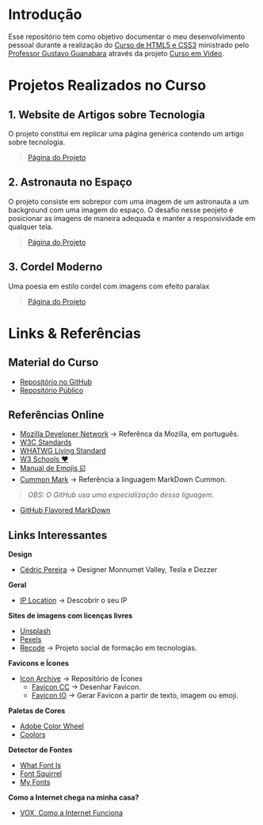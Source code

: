 
# Introdução
Esse repositório tem como objetivo documentar o meu desenvolvimento pessoal durante a realização do [Curso de HTML5 e CSS3](https://youtube.com/playlist?list=PLHz_AreHm4dkZ9-atkcmcBaMZdmLHft8n) ministrado pelo [Professor Gustavo Guanabara](https://about.me/guanabara) através da projeto [Curso em Vídeo](https://www.cursoemvideo.com/).

# Projetos Realizados no Curso
## 1. Website de Artigos sobre Tecnologia 
O projeto constitui em replicar uma página genérica contendo um artigo sobre tecnologia.

> [Página do Projeto](https://jeancarloalbuquerque.github.io/Curso-HTML5-e-CSS/html-css/desafios/modulo-02/d010/Site%20Android/)

## 2. Astronauta no Espaço
O projeto consiste em sobrepor com uma imagem de um astronauta a um background com uma imagem do espaço. O desafio nesse peojeto é posicionar as imagens de maneira adequada e manter a responsividade em qualquer tela.

> [Página do Projeto](https://jeancarloalbuquerque.github.io/Curso-HTML5-e-CSS/html-css/desafios/modulo-02/d011)

## 3. Cordel Moderno
Uma poesia em estilo cordel com imagens com efeito paralax

> [Página do Projeto](https://jeancarloalbuquerque.github.io/Curso-HTML5-e-CSS/html-css/desafios/modulo-02/d012)

# Links & Referências

## Material do Curso

* [Repositório no GitHub](https://github.com/gustavoguanabara/html-css)
* [Repositório Público](https://gustavoguanabara.github.io/)

## Referências Online

* [Mozilla Developer Network](https://developer.mozilla.org/pt-BR/docs/Web/Reference) -> Referênca da Mozilla, em português.
* [W3C Standards](https://html.spec.whatwg.org/)
* [WHATWG Living Standard](https://html.spec.whatwg.org/)
* [W3 Schools ❤️](https://www.w3schools.com/)
* [Manual de Emojis ☑️](https://github.com/ikatyang/emoji-cheat-sheet/blob/master/README.md)
* [Cummon Mark](https://commonmark.org/help/) -> Referência a linguagem MarkDown Cummon. 
> *OBS: O GitHub usa uma especialização dessa liguagem.*
* [GitHub Flavored MarkDown](https://github.github.com/gfm/)

## Links Interessantes
**Design**

* [Cédric Pereira](cedricpereira.com) -> Designer Monnumet Valley, Tesla e Dezzer

**Geral**

* [IP Location](www.iplocation.net) -> Descobrir o seu IP

**Sites de imagens com licenças livres**
   * [Unsplash](Unsplash.com) 
   * [Pexels](https://pexels.com)
* [Recode](https://recode.org.br/) -> Projeto social de formação em tecnologias.

**Favicons e Ícones**   
* [Icon Archive](https://iconarchive.com) -> Repositório de Ícones
   * [Favicon CC](https://www.favicon.cc/) -> Desenhar Favicon.
   * [Favicon IO](https://favicon.io/) -> Gerar Favicon a partir de texto, imagem ou emoji.
   
**Paletas de Cores**
  * [Adobe Color Wheel](https://color.adobe.com/)
  * [Coolors](https://coolors.co/)

**Detector de Fontes**
  * [What Font Is](https://www.whatfontis.com/)
  * [Font Squirrel](https://www.fontsquirrel.com/)
  * [My Fonts](https://www.myfonts.com/)


**Como a Internet chega na minha casa?**

* [VOX, Como a Internet Funciona](https://www.youtube.com/watch?v=TNQsmPf24go&ab_channel=Vox)

